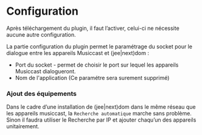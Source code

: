 # Configuration

Après téléchargement du plugin, il faut l’activer, celui-ci ne nécessite aucune autre configuration.

La partie configuration du plugin permet le paramétrage du socket pour le dialogue entre les appareils Musiccast et (jee|next)dom :

* Port du socket - permet de choisir le port sur lequel les appareils Musiccast dialogueront.
* Nom de l'application (Ce paramétre sera surement supprimé)

### Ajout des équipements

Dans le cadre d’une installation de (jee|next)dom dans le même réseau que les appareils musiccast, la `Recherche automatique` marche sans problème.
Sinon il faudra utiliser le Recherche par IP et ajouter chaqu’un des appareils unitairement.